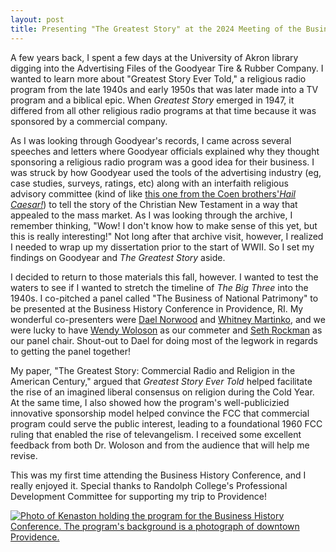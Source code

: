 ```yaml
---
layout: post
title: Presenting "The Greatest Story" at the 2024 Meeting of the Business History Conference
---
```


A few years back, I spent a few days at the University of Akron library digging into the Advertising Files of the Goodyear Tire & Rubber Company. I wanted to learn more about "Greatest Story Ever Told," a religious radio program from the late 1940s and early 1950s that was later made into a TV program and a biblical epic. When _Greatest Story_ emerged in 1947, it differed from all other religious radio programs at that time because it was sponsored by a commercial company.

As I was looking through Goodyear's records, I came across several speeches and letters where Goodyear officials explained why they thought sponsoring a religious radio program was a good idea for their business. I was struck by how Goodyear used the tools of the advertising industry (eg, case studies, surveys, ratings, etc) along with an interfaith religious advisory committee (kind of like [this one from the Coen brothers'_Hail Caesar!_](https://youtu.be/KJEiDRi4Itc)) to tell the story of the Christian New Testament in a way that appealed to the mass market. As I was looking through the archive, I remember thinking, "Wow! I don't know how to make sense of this yet, but this is really interesting!" Not long after that archive visit, however, I realized I needed to wrap up my dissertation prior to the start of WWII. So I set my findings on Goodyear and _The Greatest Story_ aside. 

I decided to return to those materials this fall, however. I wanted to test the waters to see if I wanted to stretch the timeline of _The Big Three_ into the 1940s. I co-pitched a panel called "The Business of National Patrimony" to be presented at the Business History Conference in Providence, RI. My wonderful co-presenters were [Dael Norwood](https://www.history.udel.edu/people/faculty/dnorwood) and [Whitney Martinko](https://www.whitneymartinko.com/), and we were lucky to have [Wendy Woloson](https://sites.rutgers.edu/wendy-woloson/) as our commeter and [Seth Rockman](https://history.brown.edu/people/seth-e-rockman) as our panel chair. Shout-out to Dael for doing most of the legwork in regards to getting the panel together! 

My paper, "The Greatest Story: Commercial Radio and Religion in the American Century," argued that _Greatest Story Ever Told_ helped facilitate the rise of an imagined liberal consensus on religion during the Cold Year. At the same time, I also showed how the program's well-publicizied innovative sponsorship model helped convince the FCC that commercial program could serve the public interest, leading to a foundational 1960 FCC ruling that enabled the rise of televangelism. I received some excellent feedback from both Dr. Woloson and from the audience that will help me revise.

This was my first time attending the Business History Conference, and I really enjoyed it. Special thanks to Randolph College's Professional Development Committee for supporting my trip to Providence!

<a href ="https://www.randolphcollege.edu/news/2024/03/kenaston-presents-essay-at-business-history-conference/">
<img class="headshot" src="{{ site.url }}{{ site.baseurl }}/Images/i-am-man.jpg" alt="Photo of Kenaston holding the program for the Business History Conference. The program's background is a photograph of downtown Providence.">
</a>